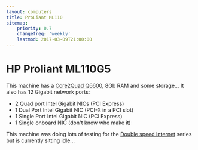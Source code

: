 ```yaml
---
layout: computers
title: ProLiant ML110
sitemap:
    priority: 0.7
    changefreq: 'weekly'
    lastmod: 2017-03-09T21:00:00
---
```

# HP Proliant ML110G5

This machine has a [Core2Quad Q6600][1], 8Gb RAM and some storage...
It also has 12 Gigabit network ports:

* 2 Quad port Intel Gigabit NICs (PCI Express)
* 1 Dual Port Intel Gigabit NIC (PCI-X in a PCI slot)
* 1 Single Port Intel Gigabit NIC (PCI Express)
* 1 Single onboard NIC (don't know who make it)

This machine was doing lots of testing for the [Double speed Internet][2] series but is currently sitting idle...

[1]: http://ark.intel.com/products/29765/Intel-Core2-Quad-Processor-Q6600-8M-Cache-2_40-GHz-1066-MHz-FSB?q=Q6600
[2]:https://www.tiernanotoole.ie/tag/Double_Internet/